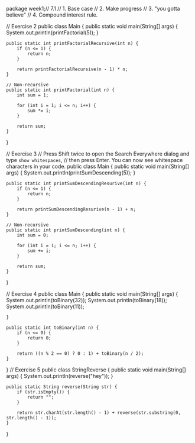 package week1;// 7.1
// 1. Base case
// 2. Make progress
// 3. "you gotta believe"
// 4. Compound interest rule.


// Exercise 2
public class Main {
    public static void main(String[] args) {
        System.out.println(printFactorial(5));
    }

    public static int printFactorialRecursive(int n) {
        if (n <= 1) {
            return n;
        }

        return printFactorialRecursive(n - 1) * n;
    }

    // Non-recursive
    public static int printFactorial(int n) {
        int sum = 1;

        for (int i = 1; i <= n; i++) {
            sum *= i;
        }

        return sum;
    }
}

// Exercise 3
// Press Shift twice to open the Search Everywhere dialog and type `show whitespaces`,
// then press Enter. You can now see whitespace characters in your code.
public class Main {
    public static void main(String[] args) {
        System.out.println(printSumDescending(5));
    }

    public static int printSumDescendingResurive(int n) {
        if (n <= 1) {
            return n;
        }

        return printSumDescendingResurive(n - 1) + n;
    }

    // Non-recursive
    public static int printSumDescending(int n) {
        int sum = 0;

        for (int i = 1; i <= n; i++) {
            sum += i;
        }

        return sum;
    }
}

// Exercise 4
public class Main {
    public static void main(String[] args) {
        System.out.println(toBinary(32));
        System.out.println(toBinary(18));
        System.out.println(toBinary(11));

    }

    public static int toBinary(int n) {
        if (n <= 0) {
            return 0;
        }

        return ((n % 2 == 0) ? 0 : 1) + toBinary(n / 2);
    }


}
// Exercise 5
public class StringReverse {
    public static void main(String[] args) {
        System.out.println(reverse("hey"));
    }

    public static String reverse(String str) {
        if (str.isEmpty()) {
            return "";
        }

        return str.charAt(str.length() - 1) + reverse(str.substring(0, str.length() - 1));
    }
}
